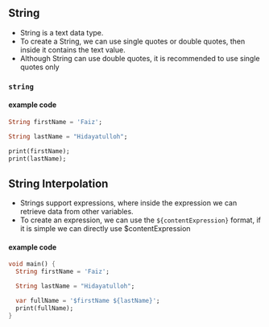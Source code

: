 ## String
* String is a text data type.
* To create a String, we can use single quotes or double quotes, then inside it contains the text value.
* Although String can use double quotes, it is recommended to use single quotes only


### ```string```
#### example code
```dart
String firstName = 'Faiz';

String lastName = "Hidayatulloh";

print(firstName);
print(lastName);
```

## String Interpolation
* Strings support expressions, where inside the expression we can retrieve data from other variables.
* To create an expression, we can use the ```${contentExpression}``` format, if it is simple we can directly use $contentExpression

#### example code
```dart
void main() {
  String firstName = 'Faiz';

  String lastName = "Hidayatulloh";

  var fullName = '$firstName ${lastName}';
  print(fullName);
}
```